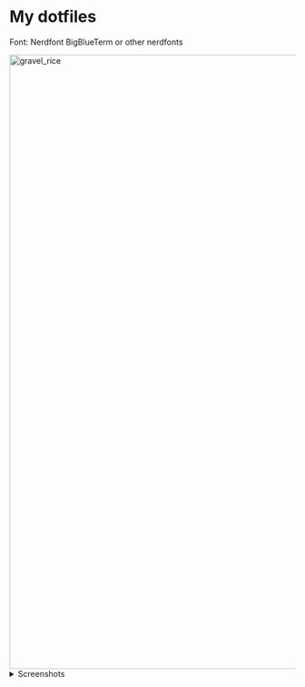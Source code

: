 # My dotfiles


Font: Nerdfont BigBlueTerm or other nerdfonts

<img width="1913" height="1080" alt="gravel_rice" src="https://github.com/user-attachments/assets/7b823328-900f-44a0-926d-73305893c919" />



</details>
<details>
<summary>Screenshots</summary>
<img width="1918" height="1080" alt="neovim-dash" src="https://github.com/user-attachments/assets/b9925c05-7d05-4a43-8121-8c18f7115c12" />
<img width="1917" height="1078" alt="neovim-edit" src="https://github.com/user-attachments/assets/01709640-cfdd-4139-a0ca-18f7084bf63e" />


</details>

